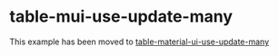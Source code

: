 # table-mui-use-update-many

This example has been moved to [table-material-ui-use-update-many](../../.././table-material-ui-use-update-many)
